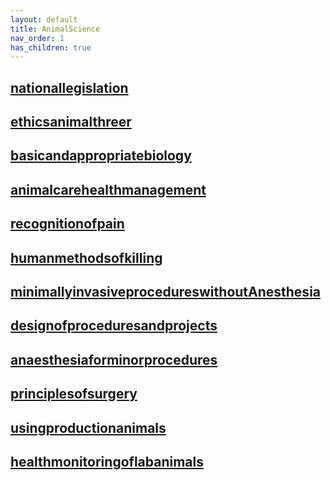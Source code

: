 ```yaml
---
layout: default
title: AnimalScience
nav_order: 1
has_children: true
---
```



## [nationallegislation](nationallegislation)
## [ethicsanimalthreer](ethicsanimalThreeR)
## [basicandappropriatebiology](basicAndAppropriateBiology)
## [animalcarehealthmanagement](animalCareHealthManagement)
## [recognitionofpain](recognitionofPain)
## [humanmethodsofkilling](humanmethodsOfKilling)
## [minimallyinvasiveprocedureswithoutAnesthesia](MinimallyInvasiveProceduresWithoutAnesthesia)
## [designofproceduresandprojects](DesignOfProceduresAndProjects)
## [anaesthesiaforminorprocedures](AnaesthesiaForMinorProcedures)
## [principlesofsurgery](principlesOfSurgery)
## [usingproductionanimals](usingproductionAnimals)
## [healthmonitoringoflabanimals](healthMonitoringOfLabAnimals)








